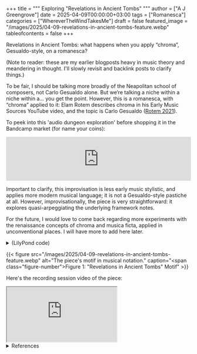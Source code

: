+++
title = """
  Exploring "Revelations in Ancient Tombs"
  """
author = ["A J Greengrove"]
date = 2025-04-09T00:00:00+03:00
tags = ["Romanesca"]
categories = ["WhereverTheWindTakesMe"]
draft = false
featured_image = "/images/2025/04-09-revelations-in-ancient-tombs-feature.webp"
tableofcontents = false
+++

Revelations in Ancient Tombs:
what happens when you apply “chroma”,
Gesualdo-style, on a romanesca?

(Note to reader: these are my earlier blogposts heavy in music theory and meandering in thought. I'll slowly revisit and backlink posts to clarify things.)

To be fair, I should be talking more broadly of
the Neapolitan school of composers, not Carlo Gesualdo alone.
But we’re talking a niche within a niche within a... you get the point.
However, this is a romanesca, with “chroma” applied to it:
Elam Rotem describes chroma in his Early Music Sources YouTube video,
and the topic is Carlo Gesualdo
(<a href="#citeproc_bib_item_1">Rotem 2021</a>).

To peek into this 'audio dungeon exploration'
before shopping it in the Bandcamp market (for name your coins):
<div class="org-bandcamp-track"> <iframe style="border: 0; width: 100%; height: 120px;" src="https://bandcamp.com/EmbeddedPlayer/album= 3014684465/size=large/bgcol=ffffff/linkcol=2ebd35/tracklist=false/artwork=small/track=2252574976/transparent=true/" seamless><a href="https://ajgreengrove.bandcamp.com/album/ wherever-the-wind-takes-me"> "Wherever The Wind Takes Me" by A J Greengrove</a></iframe>

Important to clarify, this improvisation is less early music stylistic,
and applies more modern musical language;
it is not a Gesualdo-style pastiche at all.
However, improvisationally, the piece is very straightforward:
it explores quasi-arpeggiating the underlying framework notes.

For the future, I would love to come back regarding
more experiments with the renaissance concepts of chroma
and musica ficta, applied in unconventional places.
I will have more to add here later.

<details>
<summary>(LilyPond code)</summary>
<div class="details">

```lilypond
#(ly:set-option 'resolution 200)
\version "2.24.4"
\language "english"
\pointAndClickOff
\header { tagline = "" }
melody = \relative ef' { ef1 ds c b af }
bass = \relative c { c1 b a g f }
\score {
  <<
    \time 4/4
    \new Staff { \clef "treble" \melody }
    \new Staff { \clef "bass" \bass }
    \new TabStaff \with {} <<
      \new TabVoice { \melody }
      \new TabVoice { \bass }
    >>
  >>
}
```
</div>
</details>

<a id="figure--fig:04-09-revelations-in-ancient-tombs-feature.webp"></a>

{{< figure src="/images/2025/04-09-revelations-in-ancient-tombs-feature.webp" alt="The piece's motif in musical notation." caption="<span class=\"figure-number\">Figure 1: </span>\"Revelations in Ancient Tombs\" Motif" >}}

Here's the recording session video of the piece:
<div class="org-youtube"><iframe src="https://www.youtube.com/embed/X-PEnlCeaaw" allowfullscreen title="YouTube Video"></iframe></div>

<details>
<summary>References</summary>
<div class="details">

## References

<style>.csl-entry{text-indent: -1.5em; margin-left: 1.5em;}</style><div class="csl-bib-body">
  <div class="csl-entry"><a id="citeproc_bib_item_1"></a>Rotem, Elam. 2021. “Who’s Afraid of Carlo Gesualdo?” Early Music Sources. [Accessed 2025-04-09]. <a href="https://www.earlymusicsources.com/youtube/gesualdo">https://www.earlymusicsources.com/youtube/gesualdo</a>.</div>
</div>
</div>
</details>
